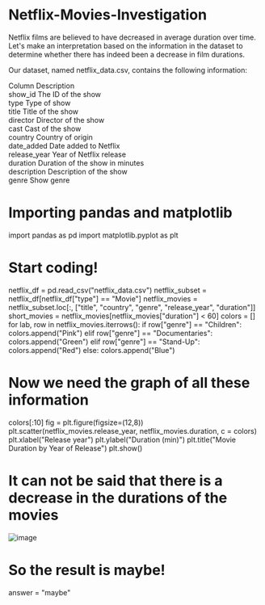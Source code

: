 # Netflix-Movies-Investigation

Netflix films are believed to have decreased in average duration over time. Let's make an interpretation based on the information in the dataset to determine whether there has indeed been a decrease in film durations.

Our dataset, named netflix_data.csv, contains the following information:

Column	        Description\
show_id	        The ID of the show\
type	          Type of show\
title	          Title of the show\
director	      Director of the show\
cast	          Cast of the show\
country    	    Country of origin\
date_added	    Date added to Netflix\
release_year	  Year of Netflix release\
duration	      Duration of the show in minutes\
description	    Description of the show\
genre	          Show genre

# Importing pandas and matplotlib
import pandas as pd
import matplotlib.pyplot as plt

# Start coding!
netflix_df = pd.read_csv("netflix_data.csv")
netflix_subset = netflix_df[netflix_df["type"] == "Movie"]
netflix_movies = netflix_subset.loc[:, ["title", "country", "genre", "release_year", "duration"]]
short_movies = netflix_movies[netflix_movies["duration"] < 60]
colors = []
for lab, row in netflix_movies.iterrows():
    if row["genre"] == "Children":
        colors.append("Pink")
    elif row["genre"] == "Documentaries":
        colors.append("Green")
    elif  row["genre"] == "Stand-Up":
        colors.append("Red")
    else:
        colors.append("Blue")

# Now we need the graph of all these information
colors[:10]
fig = plt.figure(figsize=(12,8))
plt.scatter(netflix_movies.release_year, netflix_movies.duration, c = colors)
plt.xlabel("Release year")
plt.ylabel("Duration (min)")
plt.title("Movie Duration by Year of Release")
plt.show()

# It can not be said that there is a decrease in the durations of the movies
![image](https://github.com/esrabeslioglu/Netflix-Movies-Investigation/assets/52747952/ce2d4675-5f32-4103-8aa5-be3a21ab013b)

# So the result is maybe!
answer = "maybe"

